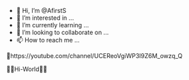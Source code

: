 - 👋 Hi, I’m @AfirstS
- 👀 I’m interested in ...
- 🌱 I’m currently learning ...
- 💞️ I’m looking to collaborate on ...
- 📫 How to reach me ...

<!---
AfirstS/AfirstS is a ✨ special ✨ repository because its `README.md` (this file) appears on your🔗🎣🏧➖➖GitHub profile.
You can click the Preview link to take a look at your changes.
--->👀https://youtube.com/channel/UCEReoVgiWP3l9Z6M_owzq_Q
🏧🔗Hi-World🔗🏧
